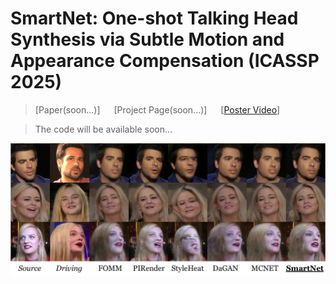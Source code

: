 # SmartNet: One-shot Talking Head Synthesis via Subtle Motion and Appearance Compensation (ICASSP 2025)

 >[Paper(soon...)] &emsp; [Project Page(soon...)]  &emsp;  [[Poster Video](https://www.youtube.com/watch?v=ChLoUiWL6aY)]

>The code will be available soon...

<p align="center">
  <img src="assets/demo.png">
</p>
